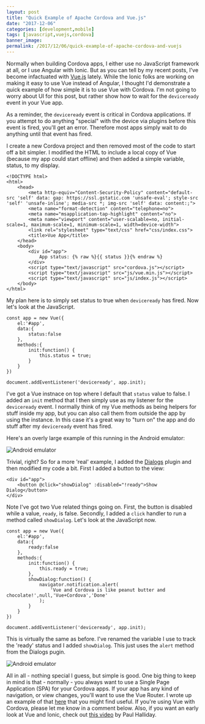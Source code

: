 ```yaml
---
layout: post
title: "Quick Example of Apache Cordova and Vue.js"
date: "2017-12-06"
categories: [development,mobile]
tags: [javascript,vuejs,cordova]
banner_image: 
permalink: /2017/12/06/quick-example-of-apache-cordova-and-vuejs
---
```


Normally when building Cordova apps, I either use no JavaScript framework at all, or I use Angular with Ionic. But as you can tell by my recent posts, I've become infactuated with [Vue.js](https://vuejs.org/) lately. While the Ionic folks are working on making it easy to use Vue instead of Angular, I thought I'd demonstrate a quick example of how simple it is to use Vue with Cordova. I'm not going to worry about UI for this post, but rather show how to wait for the `deviceready` event in your Vue app.

As a reminder, the `deviceready` event is critical in Cordova applications. If you attempt to do anything "special" with the device via plugins before this event is fired, you'll get an error. Therefore most apps simply wait to do anything until that event has fired. 

I create a new Cordova project and then removed most of the code to start off a bit simpler. I modified the HTML to include a local copy of Vue (because my app could start offline) and then added a simple variable, status, to my display.

<pre><code class="language-markup">&lt;!DOCTYPE html&gt;
&lt;html&gt;
    &lt;head&gt;
        &lt;meta http-equiv=&quot;Content-Security-Policy&quot; content=&quot;default-src &#x27;self&#x27; data: gap: https:&#x2F;&#x2F;ssl.gstatic.com &#x27;unsafe-eval&#x27;; style-src &#x27;self&#x27; &#x27;unsafe-inline&#x27;; media-src *; img-src &#x27;self&#x27; data: content:;&quot;&gt;
        &lt;meta name=&quot;format-detection&quot; content=&quot;telephone=no&quot;&gt;
        &lt;meta name=&quot;msapplication-tap-highlight&quot; content=&quot;no&quot;&gt;
        &lt;meta name=&quot;viewport&quot; content=&quot;user-scalable=no, initial-scale=1, maximum-scale=1, minimum-scale=1, width=device-width&quot;&gt;
        &lt;link rel=&quot;stylesheet&quot; type=&quot;text&#x2F;css&quot; href=&quot;css&#x2F;index.css&quot;&gt;
        &lt;title&gt;Vue App&lt;&#x2F;title&gt;
    &lt;&#x2F;head&gt;
    &lt;body&gt;
        &lt;div id=&quot;app&quot;&gt;
            App status: {% raw %}{{ status }}{% endraw %}
        &lt;&#x2F;div&gt;
        &lt;script type=&quot;text&#x2F;javascript&quot; src=&quot;cordova.js&quot;&gt;&lt;&#x2F;script&gt;
        &lt;script type=&quot;text&#x2F;javascript&quot; src=&quot;js&#x2F;vue.min.js&quot;&gt;&lt;&#x2F;script&gt;
        &lt;script type=&quot;text&#x2F;javascript&quot; src=&quot;js&#x2F;index.js&quot;&gt;&lt;&#x2F;script&gt;
    &lt;&#x2F;body&gt;
&lt;&#x2F;html&gt;
</code></pre>

My plan here is to simply set status to true when `deviceready` has fired. Now let's look at the JavaScript.

<pre><code class="language-javascript">const app = new Vue({
    el:&#x27;#app&#x27;,
    data:{
        status:false
    },
    methods:{
        init:function() {
            this.status = true;
        }
    }
})

document.addEventListener(&#x27;deviceready&#x27;, app.init);
</code></pre>

I've got a Vue instnace on top where I default that `status` value to false. I added an `init` method that I then simply use as my listener for the `deviceready` event. I normally think of my Vue methods as being helpers for stuff inside my app, but you can also call them from outside the app by using the instance. In this case it's a great way to "turn on" the app and do stuff after my `deviceready` event has fired.

Here's an overly large example of this running in the Android emulator:

![Android emulator](https://static.raymondcamden.com/images/2017/12/vc1.jpg)

Trivial, right? So for a more 'real' example, I added the [Dialogs](http://cordova.apache.org/docs/en/latest/reference/cordova-plugin-dialogs/index.html) plugin and then modified my code a bit. First I added a button to the view:

<pre><code class="language-markup">&lt;div id=&quot;app&quot;&gt;
	&lt;button @click=&quot;showDialog&quot; :disabled=&quot;!ready&quot;&gt;Show Dialog&lt;&#x2F;button&gt;
&lt;&#x2F;div&gt;
</code></pre>

Note I've got two Vue related things going on. First, the button is disabled while a value, `ready`, is false. Secondly, I added a `click` handler to run a method called `showDialog`. Let's look at the JavaScript now.

<pre><code class="language-javascript">const app = new Vue({
    el:&#x27;#app&#x27;,
    data:{
        ready:false
    },
    methods:{
        init:function() {
            this.ready = true;
        },
        showDialog:function() {
            navigator.notification.alert(
                &#x27;Vue and Cordova is like peanut butter and chocolate!&#x27;,null,&#x27;Vue+Cordova&#x27;,&#x27;Done&#x27;
            );
        }
    }
})

document.addEventListener(&#x27;deviceready&#x27;, app.init);
</code></pre>

This is virtually the same as before. I've renamed the variable I use to track the 'ready' status and I added `showDialog`. This just uses the `alert` method from the Dialogs pugin.

![Android emulator](https://static.raymondcamden.com/images/2017/12/vc2.jpg)

All in all - nothing special I guess, but simple is good. One big thing to keep in mind is that - normally - you always want to use a Single Page Application (SPA) for your Cordova apps. If your app has any kind of navigation, or view changes, you'll want to use the Vue Router. I wrote up an example of that [here](https://www.raymondcamden.com/2017/11/12/working-with-routes-in-vue/) that you might find useful. If you're using Vue with Cordova, please let me know in a comment below. Also, if you want an early look at Vue and Ionic, check out [this video](https://www.youtube.com/watch?v=yoIoV2fnC6M) by Paul Halliday.